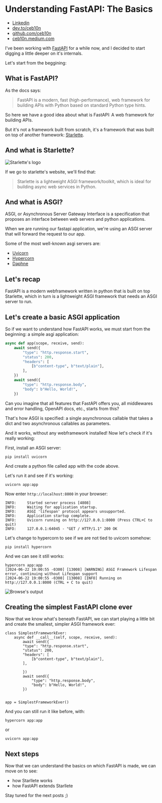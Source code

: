 # Understanding FastAPI: The Basics

* [Linkedin](https://www.linkedin.com/pulse/understanding-fastapi-basics-rafael-de-oliveira-marques-xfvaf)
* [dev.to/ceb10n](https://dev.to/ceb10n/understanding-fastapi-the-basics-246j)
* [github.com/ceb10n](https://github.com/ceb10n/blog-posts/tree/master/understanding-fastapi-the-basics)
* [ceb10n.medium.com](https://ceb10n.medium.com/understanding-fastapi-the-basics-14221665f742)

I've been working with [FastAPI](https://fastapi.tiangolo.com/) for a while now, and I decided to start digging a little deeper on it's internals.

Let's start from the beggining:

## What is FastAPI?

As the docs says:

> FastAPI is a modern, fast (high-performance), web framework for building APIs with Python based on standard Python type hints.

So here we have a good idea about what is FastAPI: A web framework for building APIs.

But it's not a framework built from scratch, it's a framework that was built on top of another framework: [Starlette](https://www.starlette.io/).

## And what is Starlette?

![Starlette's logo](https://dev-to-uploads.s3.amazonaws.com/uploads/articles/r9ciuazaaxe2mi7exndx.png)

If we go to starlette's website, we'll find that:

> Starlette is a lightweight ASGI framework/toolkit, which is ideal for building async web services in Python.

## And what is ASGI?

ASGI, or Asynchronous Server Gateway Interface is a specification that proposes an interface between web servers and python applications.

When we are running our fastapi application, we're using an ASGI server that will forward the request to our app.

Some of the most well-known asgi servers are:

- [Uvicorn](https://www.uvicorn.org/)
- [Hypercorn](https://hypercorn.readthedocs.io/en/latest/index.html)
- [Daphne](https://github.com/django/daphne)

## Let's recap

FastAPI is a modern webframework written in python that is built on top Starlette, which in turn is a lightweight ASGI framework that needs an ASGI server to run.

## Let's create a basic ASGI application

So if we want to understand how FastAPI works, we must start from the beginning: a simple asgi application:

```python
async def app(scope, receive, send):
    await send({
        "type": "http.response.start",
        "status": 200,
        "headers": [
            [b"content-type", b"text/plain"],
        ],
    })
    await send({
        "type": "http.response.body",
        "body": b"Hello, World!",
    })
```

Can you imagine that all features that FastAPI offers you, all middlewares and error handling, OpenAPI docs, etc., starts from this?

That's how ASGI is specified: a single asynchronous callable that takes a dict and two asynchronous callables as parameters.

And it works, without any webframework installed! Now let's check if it's really working:

First, install an ASGI server:

```shell
pip install uvicorn
```

And create a python file called app with the code above.

Let's run it and see if it's working:

```shell
uvicorn app:app
```

Now enter `http://localhost:8000` in your browser:

```shell
INFO:     Started server process [4808]
INFO:     Waiting for application startup.
INFO:     ASGI 'lifespan' protocol appears unsupported.
INFO:     Application startup complete.
INFO:     Uvicorn running on http://127.0.0.1:8000 (Press CTRL+C to quit)
INFO:     127.0.0.1:64045 - "GET / HTTP/1.1" 200 OK
```

Let's change to hypercorn to see if we are not tied to uvicorn somehow:

```shell
pip install hypercorn
```

And we can see it still works:

```shell
hypercorn app:app
[2024-06-22 19:00:55 -0300] [13008] [WARNING] ASGI Framework Lifespan error, continuing without Lifespan support
[2024-06-22 19:00:55 -0300] [13008] [INFO] Running on http://127.0.0.1:8000 (CTRL + C to quit)
```

![Browse's output](https://dev-to-uploads.s3.amazonaws.com/uploads/articles/2ohyc133xvqxlh2ivaf6.jpg)

## Creating the simplest FastAPI clone ever

Now that we know what's beneath FastAPI, we can start playing a little bit and create the smallest, simpler ASGI framework ever:

```
class SimplestFrameworkEver:
    async def __call__(self, scope, receive, send):
        await send({
        "type": "http.response.start",
        "status": 200,
        "headers": [
            [b"content-type", b"text/plain"],
        ],

        })
        await send({
            "type": "http.response.body",
            "body": b"Hello, World!",
        })


app = SimplestFrameworkEver()
```

And you can still run it like before, with:

```shell
hypercorn app:app
```

or

```shell
uvicorn app:app
```

## Next steps

Now that we can understand the basics on which FastAPI is made, we can move on to see:

* how Starllete works
* how FastAPI extends Starllete

Stay tuned for the next posts ;)
